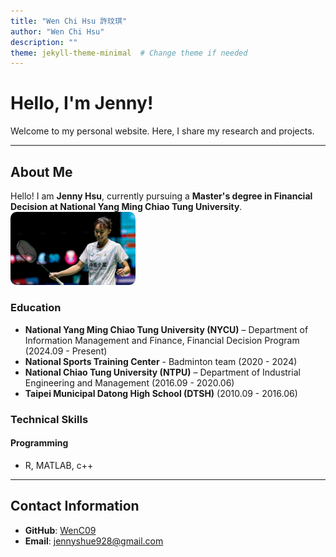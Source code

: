 ```yaml
---
title: "Wen Chi Hsu 許玟琪"
author: "Wen Chi Hsu"
description: ""
theme: jekyll-theme-minimal  # Change theme if needed
---
```


# Hello, I'm Jenny!

Welcome to my personal website. Here, I share my research and projects.

---

## About Me

Hello! I am **Jenny Hsu**, currently pursuing a **Master's degree in Financial Decision at National Yang Ming Chiao Tung University**.
 <img src="螢幕擷取畫面 2025-02-24 232419.png" alt="我的照片" style="width: 200px; height: auto; border-radius: 10px;">



### Education
- **National Yang Ming Chiao Tung University (NYCU)** – Department of Information Management and Finance, Financial Decision Program (2024.09 - Present)
- **National Sports Training Center** - Badminton team (2020 - 2024)
- **National Chiao Tung University (NTPU)** – Department of Industrial Engineering and Management (2016.09 - 2020.06)
- **Taipei Municipal Datong High School (DTSH)** (2010.09 - 2016.06)

### Technical Skills

#### Programming
- R, MATLAB, c++

---


## Contact Information
- **GitHub**: [WenC09](https://github.com/WenC09)
- **Email**: [jennyshue928@gmail.com](mailto:jennyshue928@gmail.com)
